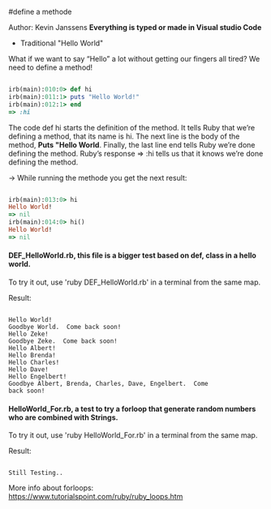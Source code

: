 #define a methode

Author: Kevin Janssens
**Everything is typed or made in Visual studio Code**

* Traditional "Hello World"

What if we want to say “Hello” a lot without getting our fingers all tired? We need to define a method!

```ruby

irb(main):010:0> def hi
irb(main):011:1> puts "Hello World!"
irb(main):012:1> end
=> :hi

```
The code def hi starts the definition of the method. It tells Ruby that we’re defining a method, that its name is hi.
The next line is the body of the method, **Puts "Hello World**.
Finally, the last line end tells Ruby we’re done defining the method. Ruby’s response => :hi tells us that it knows we’re done defining the method.

-> While running the methode you get the next result:

```ruby

irb(main):013:0> hi
Hello World!
=> nil
irb(main):014:0> hi()
Hello World!
=> nil

```

#### DEF_HelloWorld.rb, this file is  a bigger test based on def, class in a hello world.

To try it out, use 'ruby DEF_HelloWorld.rb' in a terminal from the same map.

Result:

```

Hello World!
Goodbye World.  Come back soon!
Hello Zeke!
Goodbye Zeke.  Come back soon!
Hello Albert!
Hello Brenda!
Hello Charles!
Hello Dave!
Hello Engelbert!
Goodbye Albert, Brenda, Charles, Dave, Engelbert.  Come
back soon!

```

#### HelloWorld_For.rb, a test to try a forloop that generate random numbers who are combined with Strings.

To try it out, use 'ruby HelloWorld_For.rb' in a terminal from the same map.

Result:

```

Still Testing..

```

More info about forloops: https://www.tutorialspoint.com/ruby/ruby_loops.htm